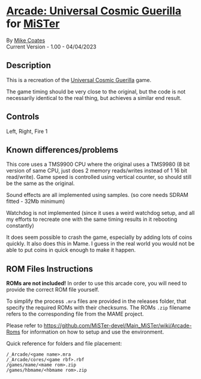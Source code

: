 # [Arcade: Universal Cosmic Guerilla](https://www.arcade-museum.com/game_detail.php?game_id=7402) for [MiSTer](https://github.com/MiSTer-devel/Main_MiSTer/wiki)

By [Mike Coates](https://github.com/macrofpga)  
Current Version - 1.00 - 04/04/2023

## Description

This is a recreation of the [Universal Cosmic Guerilla](https://www.arcade-museum.com/manuf_detail.php?manuf_id=1703&orig_game_id=7402) game.

The game timing should be very close to the original, but the code is not necessarily identical to the real thing, but achieves a similar end result.

## Controls

Left, Right, Fire 1

## Known differences/problems

This core uses a TMS9900 CPU where the original uses a TMS9980 (8 bit version of same CPU, just does 2 memory reads/writes instead of 1 16 bit read/write). Game speed is controlled using vertical counter, so should still be the same as the original.

Sound effects are all implemented using samples. (so core needs SDRAM fitted - 32Mb minimum)

Watchdog is not implemented (since it uses a weird watchdog setup, and all my efforts to recreate one with the same timing results in it rebooting constantly)

It does seem possible to crash the game, especially by adding lots of coins quickly. It also does this in Mame. I guess in the real world you would not be able to put coins in quick enough to make it happen.

## ROM Files Instructions

**ROMs are not included!** In order to use this arcade core, you will need to provide the correct ROM file yourself.

To simplify the process `.mra` files are provided in the releases folder, that specify the required ROMs with their checksums. The ROMs `.zip` filename refers to the corresponding file from the MAME project.

Please refer to https://github.com/MiSTer-devel/Main_MiSTer/wiki/Arcade-Roms for information on how to setup and use the environment.

Quick reference for folders and file placement:

```
/_Arcade/<game name>.mra
/_Arcade/cores/<game rbf>.rbf
/games/mame/<mame rom>.zip
/games/hbmame/<hbmame rom>.zip
```
